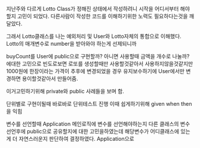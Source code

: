 지난주와 다르게
Lotto Class가 정해진 상태에서 작성하려니 시작을
어디서부터 해야할지 고민이 되었다.
다른사람이 작성한 코드를 이해하기위한 노력도 필요하다는것을 깨달았다.

그래서 Lotto클래스를 나는
예외처리 및 User와 Lotto자체의 통합으로 이해했다.
Lotto의 매개변수로 number을 받아와야 하는게 선제되니까


buyCount를 User에 public으로 구현할까?
아니면 사용할때 금액을 개수로 나눌까? 에대한 고민으로
빈도로보면 로또를 생성할때만 사용할것같아서 사용하지않을것같지만
1000원에 한장이라는 가격이 추후에 변경되었을 경우
유지보수하기에 User에서만 변경하면 용이할것같아서 만들어줌.


이거고민하기위해 private와 public 사례들을 보며 함.

단위별로 구현이될때 바로바로 단위테스트 진행
이때 쉽게하기위해 given when then을 익힘

변수를 선언할때 Application 메인로직에 변수를 선언해야하는지
다른 클래스의 변수선언후에 public으로 공유할지에 대한 고민을하였는데
해당변수가 어디클래스에 있는게 더 자연스러운지 판단하여 결정하였다.
Application으로
